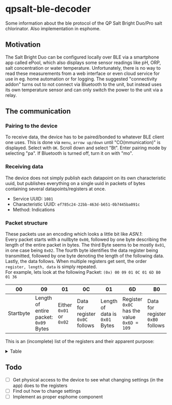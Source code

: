 # qpsalt-ble-decoder
Some information about the ble protocol of the QP Salt Bright Duo/Pro salt chlorinator. Also implementation in esphome.

## Motivation
The Salt Bright Duo can be configured locally over BLE via a smartphone app called ePool, which also displays some sensor readings like pH, ORP, salt concentration or water temperature. 
Unfortunately, there is no way to read these measurements from a web interface or even cloud service for use in eg. home automation or for logging. The suggested "connectivity addon" turns out to not connect via Bluetooth to the unit, but instead uses its own temperature sensor and can only switch the power to the unit via a relay.

## The communication
### Pairing to the device
To receive data, the device has to be paired/bonded to whatever BLE client one uses. This is done via `menu`, `arrow up/down` until "CO(mmunication)" is displayed. Select with `OK`. Scroll down and select "Bt". Enter pairing mode by selecting "pa". If Bluetooth is turned off, turn it on with "mo".
### Receiving data
The device does not simply publish each datapoint on its own characteristic uuid, but publishes everything on a single uuid in packets of bytes containing several datapoints/registers at once.
- Service UUID: `1081`
- Characteristic UUID: `ef785c24-22bb-463d-b651-0b7445ba091c`
- Method: Indications
### Packet structure
These packets use an encoding which looks a little bit like _ASN.1_: \
Every packet starts with a nullbyte `0x00`, followed by one byte describing the length of the entire packet in bytes. The third Byte seems to be mostly `0x01`, in one case being `0x02`. The fourth byte identifies the data register being transmitted, followed by one byte denoting the length of the following data. Lastly, the data follows. When multiple registers get sent, the order `register, length, data` is simply repeated. \
For example, lets look at the following Packet: `(0x) 00 09 01 0C 01 6D B0 01 36`

| 00 | 09 | 01 | 0C | 01 | 6D | B0 | 01 | 36 |
| -- | -- | -- | -- | -- | -- | -- | -- | -- |
| Startbyte | Length of entire packet: `0x09` Bytes | Either `0x01` or `0x02`  | Data for register `0x0C` follows | Length of data is `0x01` Bytes | Register `0x0C` has the value `0x6D = 109` | Data for register `0xB0` follows | Length of data is `0x01` Bytes | Register `0xB0` has the value `0x36 = 54` |

This is an (incomplete) list of the registers and their apparent purpose:
<details>
  <summary> Table </summary>
  
| Register | Length | Description             | Notes                               |
|----------|--------|-------------------------|-------------------------------------|
| `01`     | 1      | pH * 10, resolution 1   |                                     |
| `02`     | 2      | pH * 100, resolution 10 |                                     |
| `03`     | 1      | ?                       |                                     |
| `06`     | 2      | ORP in mV               |                                     |
| `08`     | 1      | ?                       |                                     |
| `09`     | 2      | water temperature * 10  |                                     |
| `0A`     | 1      | ?                       |                                     |
| `0B`     | 1      | ?                       | some sort of measurement            |
| `0C`     | 1      | ?                       | some sort of measurement            |
| `0E`     | 2      | ?                       |                                     |
| `0F`     | 2      | ?                       |                                     |
| `10`     | 2      | ?                       |                                     |
| `11`     | 2      | ?                       |                                     |
| `12`     | 4      | ?                       |                                     |
| `13`     | 4      | ?                       |                                     |
| `30`     | 1      | pH setpoint * 10        |                                     |
| `31`     | 1      | ?                       |                                     |
| `32`     | 1      | ?                       |                                     |
| `33`     | 1      | ?                       |                                     |
| `35`     | 1      | ORP setpoint in mV / 10 |                                     |
| `37`     | 1      | ?                       |                                     |
| `39`     | 1      | ?                       |                                     |
| `50`     | 1      | ?                       |                                     |
| `51`     | 1      | ?                       |                                     |
| `5F`     | 1      | ?                       |                                     |
| `67`     | 2      | ?                       |                                     |
| `69`     | 4      | ?                       |                                     |
| `6A`     | 1      | ?                       |                                     |
| `8F`     | 1      | ?                       |                                     |
| `90`     | 8      | ?                       |                                     |
| `91`     | 8      | ?                       |                                     |
| `92`     | 1      | ?                       |                                     |
| `93`     | 2      | ?                       |                                     |
| `94`     | 2      | ?                       |                                     |
| `95`     | 4      | ?                       |                                     |
| `96`     | 2      | ?                       |                                     |
| `97`     | 2      | ?                       |                                     |
| `99`     | 22     | Device Name ascii       |                                     |
| `9A`     | 16     | Serial Number ascii     |                                     |
| `9B`     | 2      | ?                       |                                     |
| `9C`     | 2      | ?                       |                                     |
| `9D`     | 8      | ?                       |                                     |
| `A3`     | 8      | ?                       |                                     |
| `B0`     | 1      | ?                       | some sort of measurement            |
| `B1`     | 6      | MAC address             |                                     |
| `D1`     | 1      | ?                       |                                     |
| `E1`     | 15     | ?                       | this has `0x02` as third packetbyte |
| `E2`     | 15     | ?                       |                                     |
| `FE`     | 1      | ?                       |                                     |
</details>

## Todo
- [ ] Get physical access to the device to see what changing settings (in the app) does to the registers
- [ ] Find out how to change settings
- [ ] Implement as proper esphome component
